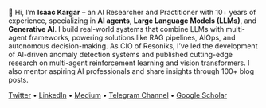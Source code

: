 👋 Hi, I’m **Isaac Kargar** – an AI Researcher and Practitioner with 10+ years of experience, specializing in **AI agents**, **Large Language Models (LLMs)**, and **Generative AI**. I build real-world systems that combine LLMs with multi-agent frameworks, powering solutions like RAG pipelines, AIOps, and autonomous decision-making. As CIO of Resoniks, I’ve led the development of AI-driven anomaly detection systems and published cutting-edge research on multi-agent reinforcement learning and vision transformers. I also mentor aspiring AI professionals and share insights through 100+ blog posts.

[Twitter](https://x.com/kargarisaac) • [LinkedIn](https://www.linkedin.com/in/isaac-kargar/) • [Medium](https://medium.com/@kargarisaac) • [Telegram Channel](https://t.me/tech_links) • [Google Scholar](https://scholar.google.com/citations?hl=en&user=M7_Wz6kAAAAJ)
